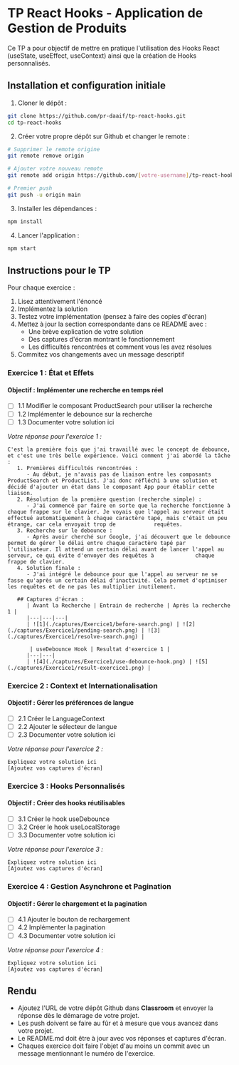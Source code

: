 # TP React Hooks - Application de Gestion de Produits

Ce TP a pour objectif de mettre en pratique l'utilisation des Hooks React (useState, useEffect, useContext) ainsi que la création de Hooks personnalisés.

## Installation et configuration initiale

1. Cloner le dépôt :
```bash
git clone https://github.com/pr-daaif/tp-react-hooks.git
cd tp-react-hooks
```

2. Créer votre propre dépôt sur Github et changer le remote :
```bash
# Supprimer le remote origine
git remote remove origin

# Ajouter votre nouveau remote
git remote add origin https://github.com/[votre-username]/tp-react-hooks.git

# Premier push
git push -u origin main
```

3. Installer les dépendances :
```bash
npm install
```

4. Lancer l'application :
```bash
npm start
```

## Instructions pour le TP

Pour chaque exercice :
1. Lisez attentivement l'énoncé
2. Implémentez la solution
3. Testez votre implémentation (pensez à faire des copies d'écran)
4. Mettez à jour la section correspondante dans ce README avec :
   - Une brève explication de votre solution
   - Des captures d'écran montrant le fonctionnement
   - Les difficultés rencontrées et comment vous les avez résolues
5. Commitez vos changements avec un message descriptif

### Exercice 1 : État et Effets 
#### Objectif : Implémenter une recherche en temps réel

- [ ] 1.1 Modifier le composant ProductSearch pour utiliser la recherche
- [ ] 1.2 Implémenter le debounce sur la recherche
- [ ] 1.3 Documenter votre solution ici

_Votre réponse pour l'exercice 1 :_
```
C'est la première fois que j'ai travaillé avec le concept de debounce, et c'est une très belle expérience. Voici comment j'ai abordé la tâche :
   1. Premières difficultés rencontrées :
      - Au début, je n'avais pas de liaison entre les composants ProductSearch et ProductList. J'ai donc réfléchi à une solution et décidé d'ajouter un état dans le composant App pour établir cette liaison.
   2. Résolution de la première question (recherche simple) :
      - J'ai commencé par faire en sorte que la recherche fonctionne à chaque frappe sur le clavier. Je voyais que l'appel au serveur était effectué automatiquement à chaque caractère tapé, mais c'était un peu étrange, car cela envoyait trop de            requêtes.
   3. Recherche sur le debounce :
      - Après avoir cherché sur Google, j'ai découvert que le debounce permet de gérer le délai entre chaque caractère tapé par l'utilisateur. Il attend un certain délai avant de lancer l'appel au serveur, ce qui évite d'envoyer des requêtes à             chaque frappe de clavier.
   4. Solution finale :
      - J'ai intégré le debounce pour que l'appel au serveur ne se fasse qu'après un certain délai d'inactivité. Cela permet d'optimiser les requêtes et de ne pas les multiplier inutilement.

   ## Captures d'écran :
      | Avant la Recherche | Entrain de recherche | Après la recherche 1 | 
      |---|---|---|
      | ![1](./captures/Exercice1/before-search.png) | ![2](./captures/Exercice1/pending-search.png) | ![3](./captures/Exercice1/resolve-search.png) |

       | useDebounce Hook | Resultat d'exercice 1 |
      |---|---|
      | ![4](./captures/Exercice1/use-debounce-hook.png) | ![5](./captures/Exercice1/result-exercice1.png) | 
```

### Exercice 2 : Context et Internationalisation
#### Objectif : Gérer les préférences de langue

- [ ] 2.1 Créer le LanguageContext
- [ ] 2.2 Ajouter le sélecteur de langue
- [ ] 2.3 Documenter votre solution ici

_Votre réponse pour l'exercice 2 :_
```
Expliquez votre solution ici
[Ajoutez vos captures d'écran]
```

### Exercice 3 : Hooks Personnalisés
#### Objectif : Créer des hooks réutilisables

- [ ] 3.1 Créer le hook useDebounce
- [ ] 3.2 Créer le hook useLocalStorage
- [ ] 3.3 Documenter votre solution ici

_Votre réponse pour l'exercice 3 :_
```
Expliquez votre solution ici
[Ajoutez vos captures d'écran]
```

### Exercice 4 : Gestion Asynchrone et Pagination
#### Objectif : Gérer le chargement et la pagination

- [ ] 4.1 Ajouter le bouton de rechargement
- [ ] 4.2 Implémenter la pagination
- [ ] 4.3 Documenter votre solution ici

_Votre réponse pour l'exercice 4 :_
```
Expliquez votre solution ici
[Ajoutez vos captures d'écran]
```

## Rendu

- Ajoutez l'URL de votre dépôt Github dans  **Classroom** et envoyer la réponse dès le démarage de votre projet.
- Les push doivent se faire au fûr et à mesure que vous avancez dans votre projet.
- Le README.md doit être à jour avec vos réponses et captures d'écran. 
- Chaques exercice doit faire l'objet d'au moins un commit avec un message mentionnant le numéro de l'exercice.
